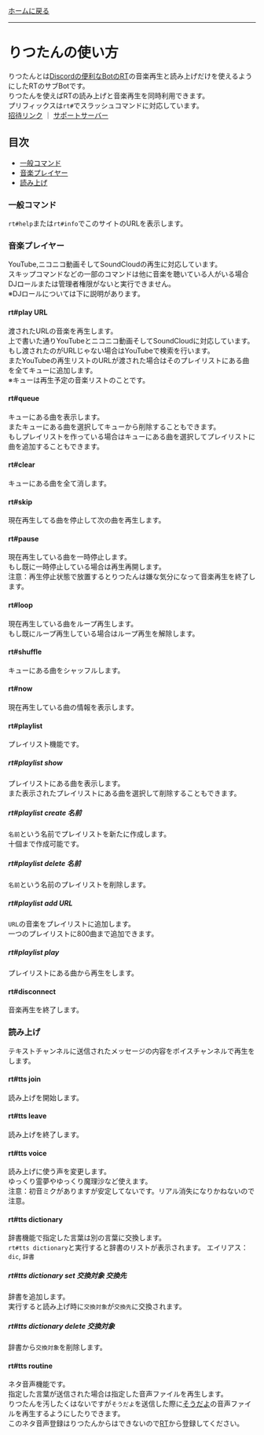 [ホームに戻る](/)
* * *
# りつたんの使い方
りつたんとは[Discordの便利なBotのRT](https://rt-bot.com)の音楽再生と読み上げだけを使えるようにしたRTのサブBotです。  
りつたんを使えばRTの読み上げと音楽再生を同時利用できます。  
プリフィックスは`rt#`でスラッシュコマンドに対応しています。  
[招待リンク](https://discord.com/api/oauth2/authorize?client_id=888635684552863774&permissions=172339022401&scope=bot%20applications.commands) ｜ [サポートサーバー](https://discord.gg/ugMGw5w)

## 目次
* [一般コマンド](#一般コマンド)
* [音楽プレイヤー](#音楽プレイヤー)
* [読み上げ](#読み上げ)

### 一般コマンド
`rt#help`または`rt#info`でこのサイトのURLを表示します。

### 音楽プレイヤー
YouTube,ニコニコ動画そしてSoundCloudの再生に対応しています。  
スキップコマンドなどの一部のコマンドは他に音楽を聴いている人がいる場合DJロールまたは管理者権限がないと実行できません。  
※DJロールについては下に説明があります。
#### rt#play URL
渡されたURLの音楽を再生します。  
上で書いた通りYouTubeとニコニコ動画そしてSoundCloudに対応しています。  
もし渡されたのがURLじゃない場合はYouTubeで検索を行います。  
またYouTubeの再生リストのURLが渡された場合はそのプレイリストにある曲を全てキューに追加します。  
※キューは再生予定の音楽リストのことです。
#### rt#queue
キューにある曲を表示します。  
またキューにある曲を選択してキューから削除することもできます。  
もしプレイリストを作っている場合はキューにある曲を選択してプレイリストに曲を追加することもできます。
#### rt#clear
キューにある曲を全て消します。
#### rt#skip
現在再生してる曲を停止して次の曲を再生します。
#### rt#pause
現在再生している曲を一時停止します。  
もし既に一時停止している場合は再生再開します。  
注意：再生停止状態で放置するとりつたんは嫌な気分になって音楽再生を終了します。
#### rt#loop
現在再生している曲をループ再生します。  
もし既にループ再生している場合はループ再生を解除します。
#### rt#shuffle
キューにある曲をシャッフルします。
#### rt#now
現在再生している曲の情報を表示します。
#### rt#playlist
プレイリスト機能です。
##### rt#playlist show
プレイリストにある曲を表示します。  
また表示されたプレイリストにある曲を選択して削除することもできます。
##### rt#playlist create 名前
`名前`という名前でプレイリストを新たに作成します。  
十個まで作成可能です。
##### rt#playlist delete 名前
`名前`という名前のプレイリストを削除します。
##### rt#playlist add URL
`URL`の音楽をプレイリストに追加します。  
一つのプレイリストに800曲まで追加できます。
##### rt#playlist play
プレイリストにある曲から再生をします。
#### rt#disconnect
音楽再生を終了します。

### 読み上げ
テキストチャンネルに送信されたメッセージの内容をボイスチャンネルで再生をします。
#### rt#tts join
読み上げを開始します。
#### rt#tts leave
読み上げを終了します。
#### rt#tts voice
読み上げに使う声を変更します。  
ゆっくり霊夢やゆっくり魔理沙など使えます。  
注意：初音ミクがありますが安定してないです。リアル消失になりかねないので注意。
#### rt#tts dictionary
辞書機能で指定した言葉は別の言葉に交換します。  
`rt#tts dictionary`と実行すると辞書のリストが表示されます。
エイリアス：`dic`, `辞書`
##### rt#tts dictionary set 交換対象 交換先
辞書を追加します。  
実行すると読み上げ時に`交換対象`が`交換先`に交換されます。
##### rt#tts dictionary delete 交換対象
辞書から`交換対象`を削除します。
#### rt#tts routine
ネタ音声機能です。  
指定した言葉が送信された場合は指定した音声ファイルを再生します。  
りつたんを汚したくはないですが`そうだよ`を送信した際に[そうだよ](https://rt-bot.com/tts/routine/634763612535390209-MUR.wav)の音声ファイルを再生するようにしたりできます。  
このネタ音声登録はりつたんからはできないので[RT](https://rt-bot.com)から登録してください。